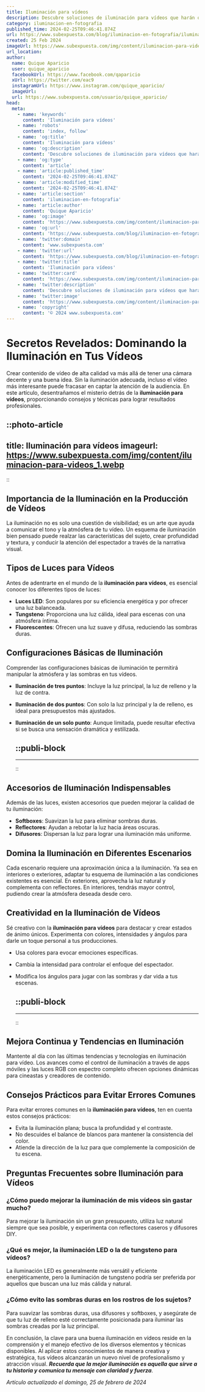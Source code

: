```yaml
---
title: Iluminación para vídeos
description: Descubre soluciones de iluminación para vídeos que harán que tus producciones brillen con calidad profesional. Ilumina tu creatividad.
category: iluminacion-en-fotografia
published_time: 2024-02-25T09:46:41.874Z
url: https://www.subexpuesta.com/blog/iluminacion-en-fotografia/iluminacion-para-videos
created: 25 Feb 2024
imageUrl: https://www.subexpuesta.com/img/content/iluminacion-para-videos_1.webp
url_location:
author:
  name: Quique Aparicio
  user: quique_aparicio
  facebookUrl: https://www.facebook.com/qaparicio
  xUrl: https://twitter.com/eac9
  instagramUrl: https://www.instagram.com/quique_aparicio/
  imageUrl: 
  url: https://www.subexpuesta.com/usuario/quique_aparicio/
head:
  meta:
    - name: 'keywords'
      content: 'Iluminación para vídeos'
    - name: 'robots'
      content: 'index, follow'
    - name: 'og:title'
      content: 'Iluminación para vídeos'
    - name: 'og:description'
      content: 'Descubre soluciones de iluminación para vídeos que harán que tus producciones brillen con calidad profesional. Ilumina tu creatividad.'
    - name: 'og:type'
      content: 'article'
    - name: 'article:published_time'
      content: '2024-02-25T09:46:41.874Z'
    - name: 'article:modified_time'
      content: '2024-02-25T09:46:41.874Z'
    - name: 'article:section'
      content: 'iluminacion-en-fotografia'
    - name: 'article:author'
      content: 'Quique Aparicio'
    - name: 'og:image'
      content: 'https://www.subexpuesta.com/img/content/iluminacion-para-videos_1.webp'
    - name: 'og:url'
      content: 'https://www.subexpuesta.com/blog/iluminacion-en-fotografia/iluminacion-para-videos'
    - name: 'twitter:domain'
      content: 'www.subexpuesta.com'
    - name: 'twitter:url'
      content: 'https://www.subexpuesta.com/blog/iluminacion-en-fotografia/iluminacion-para-videos'
    - name: 'twitter:title'
      content: 'Iluminación para vídeos'
    - name: 'twitter:card'
      content: 'https://www.subexpuesta.com/img/content/iluminacion-para-videos_1.webp'
    - name: 'twitter:description'
      content: 'Descubre soluciones de iluminación para vídeos que harán que tus producciones brillen con calidad profesional. Ilumina tu creatividad.'
    - name: 'twitter:image'
      content: 'https://www.subexpuesta.com/img/content/iluminacion-para-videos_1.webp'
    - name: 'copyright'
      content: '© 2024 www.subexpuesta.com'
---
```

# Secretos Revelados: Dominando la Iluminación en Tus Vídeos

Crear contenido de vídeo de alta calidad va más allá de tener una cámara decente y una buena idea. Sin la iluminación adecuada, incluso el vídeo más interesante puede fracasar en captar la atención de la audiencia. En este artículo, desentrañamos el misterio detrás de la **iluminación para vídeos**, proporcionando consejos y técnicas para lograr resultados profesionales.


::photo-article
---
title: Iluminación para vídeos
imageurl: https://www.subexpuesta.com/img/content/iluminacion-para-videos_1.webp
---
::


## Importancia de la Iluminación en la Producción de Vídeos

La iluminación no es solo una cuestión de visibilidad; es un arte que ayuda a comunicar el tono y la atmósfera de tu vídeo. Un esquema de iluminación bien pensado puede realzar las características del sujeto, crear profundidad y textura, y conducir la atención del espectador a través de la narrativa visual.

## Tipos de Luces para Vídeos

Antes de adentrarte en el mundo de la **iluminación para vídeos**, es esencial conocer los diferentes tipos de luces:

- **Luces LED**: Son populares por su eficiencia energética y por ofrecer una luz balanceada.
- **Tungsteno**: Proporciona una luz cálida, ideal para escenas con una atmósfera íntima.
- **Fluorescentes**: Ofrecen una luz suave y difusa, reduciendo las sombras duras.

## Configuraciones Básicas de Iluminación

Comprender las configuraciones básicas de iluminación te permitirá manipular la atmósfera y las sombras en tus vídeos. 

- **Iluminación de tres puntos**: Incluye la luz principal, la luz de relleno y la luz de contra.
- **Iluminación de dos puntos**: Con solo la luz principal y la de relleno, es ideal para presupuestos más ajustados.
- **Iluminación de un solo punto**: Aunque limitada, puede resultar efectiva si se busca una sensación dramática y estilizada.


  ::publi-block
  ---
  ---
  ::
  
  
## Accesorios de Iluminación Indispensables

Además de las luces, existen accesorios que pueden mejorar la calidad de tu iluminación:

- **Softboxes**: Suavizan la luz para eliminar sombras duras.
- **Reflectores**: Ayudan a rebotar la luz hacia áreas oscuras.
- **Difusores**: Dispersan la luz para lograr una iluminación más uniforme.

## Domina la Iluminación en Diferentes Escenarios

Cada escenario requiere una aproximación única a la iluminación. Ya sea en interiores o exteriores, adaptar tu esquema de iluminación a las condiciones existentes es esencial. En exteriores, aprovecha la luz natural y complementa con reflectores. En interiores, tendrás mayor control, pudiendo crear la atmósfera deseada desde cero.

## Creatividad en la Iluminación de Vídeos

Sé creativo con la **iluminación para vídeos** para destacar y crear estados de ánimo únicos. Experimenta con colores, intensidades y ángulos para darle un toque personal a tus producciones.

- Usa colores para evocar emociones específicas.
- Cambia la intensidad para controlar el enfoque del espectador.
- Modifica los ángulos para jugar con las sombras y dar vida a tus escenas.


  ::publi-block
  ---
  ---
  ::
  
  
## Mejora Continua y Tendencias en Iluminación

Mantente al día con las últimas tendencias y tecnologías en iluminación para vídeo. Los avances como el control de iluminación a través de apps móviles y las luces RGB con espectro completo ofrecen opciones dinámicas para cineastas y creadores de contenido.

## Consejos Prácticos para Evitar Errores Comunes

Para evitar errores comunes en la **iluminación para vídeos**, ten en cuenta estos consejos prácticos:

- Evita la iluminación plana; busca la profundidad y el contraste.
- No descuides el balance de blancos para mantener la consistencia del color.
- Atiende la dirección de la luz para que complemente la composición de tu escena.

## Preguntas Frecuentes sobre Iluminación para Vídeos

### ¿Cómo puedo mejorar la iluminación de mis vídeos sin gastar mucho?
Para mejorar la iluminación sin un gran presupuesto, utiliza luz natural siempre que sea posible, y experimenta con reflectores caseros y difusores DIY.

### ¿Qué es mejor, la iluminación LED o la de tungsteno para vídeos?
La iluminación LED es generalmente más versátil y eficiente energéticamente, pero la iluminación de tungsteno podría ser preferida por aquellos que buscan una luz más cálida y natural.

### ¿Cómo evito las sombras duras en los rostros de los sujetos?
Para suavizar las sombras duras, usa difusores y softboxes, y asegúrate de que tu luz de relleno esté correctamente posicionada para iluminar las sombras creadas por la luz principal.

En conclusión, la clave para una buena iluminación en vídeos reside en la comprensión y el manejo efectivo de los diversos elementos y técnicas disponibles. Al aplicar estos conocimientos de manera creativa y estratégica, tus vídeos alcanzarán un nuevo nivel de profesionalismo y atracción visual. ***Recuerda que la mejor iluminación es aquella que sirve a tu historia y comunica tu mensaje con claridad y fuerza***.

_Artículo actualizado el domingo, 25 de febrero de 2024_